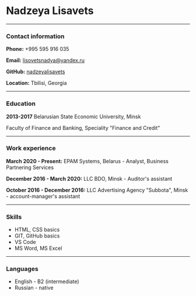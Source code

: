# Nadzeya Lisavets

___

### **Contact information**

**Phone:** +995 595 916 035

**Email:** lisovetsnadya@yandex.ru

**GitHub:** [nadzeyalisavets](https://github.com/nadzeyalisavets) 

**Location:** Tbilisi, Georgia

___

### **Education**

**2013-2017** Belarusian State Economic University, Minsk

Faculty of Finance and Banking, Speciality "Finance and Credit"

___

### **Work experience**

**March 2020 - Present:** EPAM Systems, Belarus - Analyst, Business Partnering Services

**December 2016 - March 2020:** LLC BDO, Minsk - Auditor's assistant

**October 2016 - December 2016:** LLC Advertising Agency "Subbota", Minsk - account-manager's assistant

___

### **Skills**

* HTML, CSS basics
* GIT, GitHub basics
* VS Code
* MS Word, MS Excel

___

### **Languages**

+ English - B2 (intermediate)
+ Russian - native
